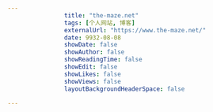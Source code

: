 ---
                title: "the-maze.net"
                tags: [个人网站, 博客]
                externalUrl: "https://www.the-maze.net/"
                date: 9932-08-08
                showDate: false
                showAuthor: false
                showReadingTime: false
                showEdit: false
                showLikes: false
                showViews: false
                layoutBackgroundHeaderSpace: false
                ---

